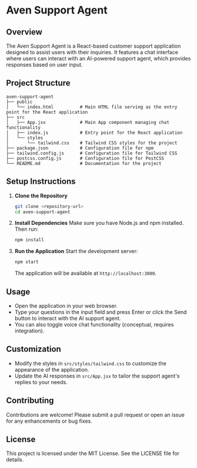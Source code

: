 # Aven Support Agent

## Overview
The Aven Support Agent is a React-based customer support application designed to assist users with their inquiries. It features a chat interface where users can interact with an AI-powered support agent, which provides responses based on user input.

## Project Structure
```
aven-support-agent
├── public
│   └── index.html          # Main HTML file serving as the entry point for the React application
├── src
│   ├── App.jsx             # Main App component managing chat functionality
│   ├── index.js            # Entry point for the React application
│   └── styles
│       └── tailwind.css    # Tailwind CSS styles for the project
├── package.json            # Configuration file for npm
├── tailwind.config.js      # Configuration file for Tailwind CSS
├── postcss.config.js       # Configuration file for PostCSS
└── README.md               # Documentation for the project
```

## Setup Instructions

1. **Clone the Repository**
   ```bash
   git clone <repository-url>
   cd aven-support-agent
   ```

2. **Install Dependencies**
   Make sure you have Node.js and npm installed. Then run:
   ```bash
   npm install
   ```

3. **Run the Application**
   Start the development server:
   ```bash
   npm start
   ```
   The application will be available at `http://localhost:3000`.

## Usage
- Open the application in your web browser.
- Type your questions in the input field and press Enter or click the Send button to interact with the AI support agent.
- You can also toggle voice chat functionality (conceptual, requires integration).

## Customization
- Modify the styles in `src/styles/tailwind.css` to customize the appearance of the application.
- Update the AI responses in `src/App.jsx` to tailor the support agent's replies to your needs.

## Contributing
Contributions are welcome! Please submit a pull request or open an issue for any enhancements or bug fixes.

## License
This project is licensed under the MIT License. See the LICENSE file for details.